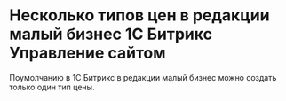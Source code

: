 # Несколько типов цен в редакции малый бизнес 1С Битрикс Управление сайтом

Поумолчанию в 1С Битрикс в редакции малый бизнес можно создать только один тип цены.
